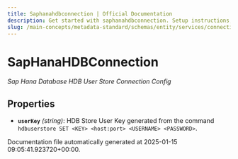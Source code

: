 ```yaml
---
title: Saphanahdbconnection | Official Documentation
description: Get started with saphanahdbconnection. Setup instructions, features, and configuration details inside.
slug: /main-concepts/metadata-standard/schemas/entity/services/connections/database/saphana/saphanahdbconnection
---
```


# SapHanaHDBConnection

*Sap Hana Database HDB User Store Connection Config*

## Properties

- **`userKey`** *(string)*: HDB Store User Key generated from the command `hdbuserstore SET <KEY> <host:port> <USERNAME> <PASSWORD>`.


Documentation file automatically generated at 2025-01-15 09:05:41.923720+00:00.
